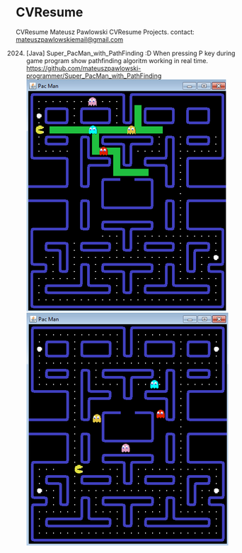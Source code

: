 # CVResume
CVResume
Mateusz Pawlowski CVResume Projects.
contact: mateuszpawlowskiemail@gmail.com

2024. [Java] Super_PacMan_with_PathFinding :D
When pressing P key during game program show pathfinding algoritm working in real time.
https://github.com/mateuszpawlowski-programmer/Super_PacMan_with_PathFinding
![alt text](https://github.com/mateuszpawlowski-programmer/Super_PacMan_with_PathFinding/blob/main/pacman_pathfinding.png)
![alt text](https://github.com/mateuszpawlowski-programmer/PacMan/blob/main/pacman.png)
